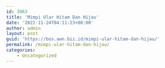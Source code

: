 ```yaml
---
id: 3963
title: 'Mimpi Ular Hitam Dan Hijau'
date: '2022-11-24T04:11:23+00:00'
author: admin
layout: post
guid: 'https://bos.awn.biz.id/mimpi-ular-hitam-dan-hijau/'
permalink: /mimpi-ular-hitam-dan-hijau/
categories:
    - Uncategorized
---
```


